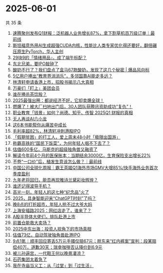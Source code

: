 # 2025-06-01

共 35 条

<!-- BEGIN 36KR -->
<!-- 最后更新时间 2025-06-01 12:29:04 +0800 -->
1. [速腾聚创发布Q1财报：泛机器人业务增长87%，拿下割草机百万级订单｜最前线](https://36kr.com/p/3315977960302857)
1. [斯坦福意外用AI生成超强CUDA内核，性能比人类专家优化得还要好，翻倍碾压原生PyTorch，华人主创](https://36kr.com/p/3315970366925056)
1. [29块9的「情绪用品」，成了端午标配？](https://36kr.com/p/3315816981309961)
1. [东北兄弟，要IPO敲钟了](https://36kr.com/p/3316163585812999)
1. [酸奶不行了？我们盘点了盒马67款酸奶，发现了这几个秘密 | 爆品风向标](https://36kr.com/p/3315126333434370)
1. [5亿用户捧出“教育界消消乐”，多邻国靠AI能走多远？](https://36kr.com/p/3315173145323783)
1. [林清轩申请香港上市，招股书揭示八大真相](https://36kr.com/p/3315150281664774)
1. [万豪们「盯上」美团会员](https://36kr.com/p/3315283725707776)
1. [谁在捧杀茶饮股？](https://36kr.com/p/3306560771742214)
1. [2025最强出圈：都说经济不好，它却卖爆全球！](https://36kr.com/p/3315182721018117)
1. [燃爆了！被大厂扫地出门后，30人团队获腾讯资助成功“复仇”！](https://36kr.com/p/3315167169882630)
1. [职业教育「钱景」如何？尚德、知乎、传智 2025Q1 财报的真相](https://36kr.com/p/3312426768720904)
1. [无人再谈AI六小龙](https://36kr.com/p/3316013463266566)
1. [这6本书能帮你从痛苦中成长](https://36kr.com/p/3286811187667843)
1. [毛利率超82%，林清轩冲刺港股IPO](https://36kr.com/p/3316293321681157)
1. [「假期贫困」的打工人，爱上周末48小时「极限出国游」](https://36kr.com/p/3314797112960770)
1. [称霸高铁的“国民下饭菜”，为何年轻人咽不下去了？](https://36kr.com/p/3316070574287365)
1. [估值600多亿，马斯克的超级独角兽又融资了](https://36kr.com/p/3315871739750662)
1. [解读今年前4个月的医保账本：当期结余3000亿，生育保险支出增长22%](https://36kr.com/p/3315949206415625)
1. [不卷“一口价”后，植发生意该怎么做？｜最前线](https://36kr.com/p/3314520982595587)
1. [中国公司全球化周报｜霸王茶姬Q1海外市场GMV大增85%/快手海外业务首次季度盈利](https://36kr.com/p/3315973238892802)
1. [九年老将回归，能否再现雅诗兰黛彩妆辉煌？](https://36kr.com/p/3316432491768320)
1. [谁还记得波导手机？](https://36kr.com/p/3315742565148933)
1. [高光一刻，年轻人的这七种“纪念品”火了](https://36kr.com/p/3313070010967301)
1. [2025，具身智能迎来“ChatGPT时刻”了吗？](https://36kr.com/p/3315088372460040)
1. [晚8点的打折超市，年轻人抢不过大爷大妈](https://36kr.com/p/3314794802096137)
1. [上海安福路2025：网红店走了，谁来了？](https://36kr.com/p/3314584208140295)
1. [A股半导体大佬们，排队赴港上市](https://36kr.com/p/3306108558072325)
1. [前置仓能救大卖场？](https://36kr.com/p/3315088606079238)
1. [2025中东出海：投资人视角下的市场真相](https://36kr.com/p/3309410891605511)
1. [估值73亿，自动驾驶独角兽赴港IPO](https://36kr.com/p/3315052499739907)
1. [9点1氪｜顺丰回应寄丢5万元手镯仅赔67元；胖东来“红内裤案”宣判：段某赔偿40万，道歉30天；瑞幸咖啡否认降价到6.9元](https://36kr.com/p/3315776548399362)
1. [被儿孙逼宫，一代鞋王何以晚景凄凉？](https://36kr.com/p/3315071359691264)
1. [石药集团太着急了](https://36kr.com/p/3315050915047938)
1. [我在寺庙当义工：从「过堂」到「过生活」](https://36kr.com/p/3313100032500744)
<!-- END 36KR -->